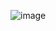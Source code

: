 ![image](https://user-images.githubusercontent.com/36649115/46125942-1db47180-c1e0-11e8-9877-9dd785e331f9.png)
